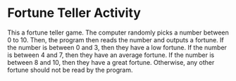 # Fortune Teller Activity
 This a fortune teller game. The computer randomly picks a number between 0 to 10. Then, the program then reads the number and outputs a fortune. If the number is between 0 and 3, then they have a low fortune. If the number is between 4 and 7, then they have an average fortune. If the number is between 8 and 10, then they have a great fortune. Otherwise, any other fortune should not be read by the program. 